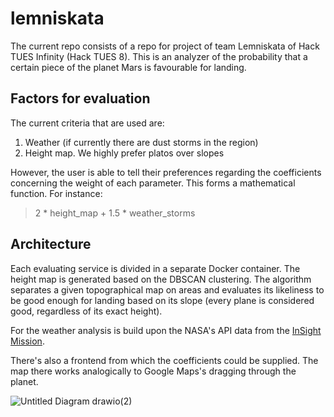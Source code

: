 # lemniskata
The current repo consists of a repo for project of team Lemniskata of Hack TUES Infinity (Hack TUES 8). This is an analyzer of the probability that a certain piece of the planet Mars is favourable for landing. 

## Factors for evaluation
The current criteria that are used are:
1. Weather (if currently there are dust storms in the region)
2. Height map. We highly prefer platos over slopes

However, the user is able to tell their preferences regarding the coefficients concerning the weight of each parameter. This forms a mathematical function. For instance:
> 2 * height_map + 1.5 * weather_storms 

## Architecture

Each evaluating service is divided in a separate Docker container. The height map is generated based on the DBSCAN clustering. The algorithm separates a given topographical map on areas and evaluates its likeliness to be good enough for landing based on its slope (every plane is considered good, regardless of its exact height).

For the weather analysis is build upon the NASA's API data from the [InSight Mission](https://mars.nasa.gov/insight/weather/).

There's also a frontend from which the coefficients could be supplied. The map there works analogically to Google Maps's dragging through the planet.

![Untitled Diagram drawio(2)](https://user-images.githubusercontent.com/36995171/158036757-20c2d760-f166-436f-bbfb-90f496fcabc7.png)

